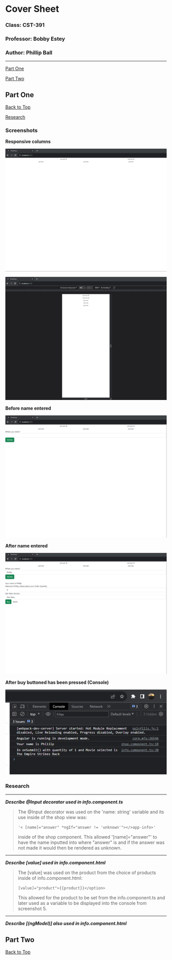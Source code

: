 # Cover Sheet

### Class: CST-391
### Professor: Bobby Estey
### Author: Phillip Ball

---

[Part One](#part-one)

[Part Two](#part-two)

## Part One

[Back to Top](#cover-sheet)

[Research](#research)

### Screenshots

**Responsive columns**

![1](docs/1.png)

![2](docs/2.png)

**Before name entered**

![3](docs/3.png)

**After name entered**

![4](docs/4.png)

**After buy buttoned has been pressed (Console)**

![5](docs/5.png)

### Research

---
***Describe @Input decorator used in info.component.ts***

>The @Input decorator was used on the 'name: string' variable and its use inside of the shop view was:
>```
>'< [name]="answer" *ngIf="answer != 'unknown'"></>app-info>'
>```
>inside of the shop component. This allowed '[name]="answer"' to have the name inputted into where "answer" is and if the answer was not made it would then be rendered as unknown.

---

***Describe [value] used in info.component.html***

>The [value] was used on the product from the choice of products inside of info.component.html:
>
>```
>[value]="product">{{product}}</option>
>```
>This allowed for the product to be set from the info.component.ts and later used as a variable to be displayed into the console from screenshot 5.

---

***Describe [(ngModel)] also used in info.component.html***

## Part Two

[Back to Top](#cover-sheet)